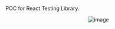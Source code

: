 POC for React Testing Library.

<div align="center">

![image](https://user-images.githubusercontent.com/12499886/209018409-4134301f-52ee-47c3-bb4e-a9ab1917f096.png)

</div>


